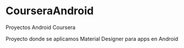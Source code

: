 # CourseraAndroid
Proyectos Android Coursera


Proyecto donde se aplicamos Material Designer para apps en Android
